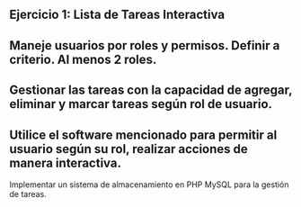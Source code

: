 Ejercicio 1: Lista de Tareas Interactiva
-
Maneje usuarios por roles y permisos. Definir a criterio. Al menos 2 roles.
-
Gestionar las tareas con la capacidad de agregar, eliminar y marcar tareas según rol de usuario.
-
Utilice el software mencionado para permitir al usuario según su rol, realizar acciones de manera interactiva.
-
Implementar un sistema de almacenamiento en PHP MySQL para la gestión de tareas.

